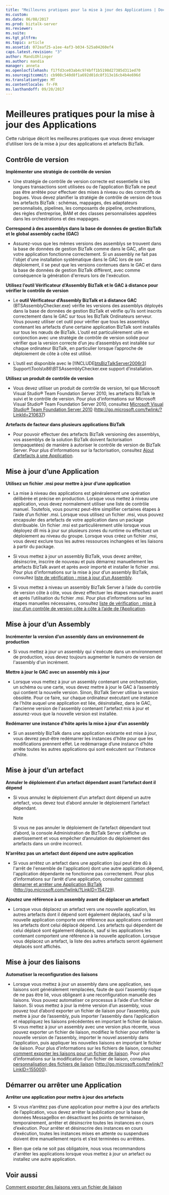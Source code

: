 ```yaml
---
title: "Meilleures pratiques pour la mise à jour des Applications | Documents Microsoft"
ms.custom: 
ms.date: 06/08/2017
ms.prod: biztalk-server
ms.reviewer: 
ms.suite: 
ms.tgt_pltfrm: 
ms.topic: article
ms.assetid: 072eaf25-a1ee-4af3-b034-525a04260ef4
caps.latest.revision: "3"
author: MandiOhlinger
ms.author: mandia
manager: anneta
ms.openlocfilehash: f17fd3ce03ab4c974bff1b5198d27385d311ed70
ms.sourcegitcommit: cb908c540d8f1a692d01dc8f313e16cb4b4e696d
ms.translationtype: MT
ms.contentlocale: fr-FR
ms.lasthandoff: 09/20/2017
---
```

# <a name="best-practices-for-updating-applications"></a>Meilleures pratiques pour la mise à jour des Applications
Cette rubrique décrit les meilleures pratiques que vous devez envisager d’utiliser lors de la mise à jour des applications et artefacts BizTalk.  
  
## <a name="versioning"></a>Contrôle de version  
 **Implémenter une stratégie de contrôle de version**  
  
-   Une stratégie de contrôle de version correcte est essentielle si les longues transactions sont utilisées ou de l’application BizTalk ne peut pas être arrêtée pour effectuer des mises à niveau ou des correctifs de bogues. Vous devez planifier la stratégie de contrôle de version de tous les artefacts BizTalk : schémas, mappages, des adaptateurs personnalisés, pipelines, les composants de pipeline, orchestrations, des règles d’entreprise, BAM et des classes personnalisées appelées dans les orchestrations et des mappages.  
  
 **Correspond à des assemblys dans la base de données de gestion BizTalk et le global assembly cache (GAC)**  
  
-   Assurez-vous que les mêmes versions des assemblys se trouvent dans la base de données de gestion BizTalk comme dans le GAC, afin que votre application fonctionne correctement. Si un assembly ne fait pas l'objet d'une installation systématique dans le GAC lors de son déploiement, il se peut que les versions contenues dans le GAC et dans la base de données de gestion BizTalk diffèrent, avec comme conséquence la génération d'erreurs lors de l'exécution.  
  
 **Utilisez l’outil Vérificateur d’Assembly BizTalk et le GAC à distance pour vérifier le contrôle de version**  
  
-   Le **outil Vérificateur d’Assembly BizTalk et à distance GAC** (BTSAssemblyChecker.exe) vérifie les versions des assemblys déployés dans la base de données de gestion BizTalk et vérifie qu’ils sont inscrits correctement dans le GAC sur tous les BizTalk Ordinateurs serveur. Vous pouvez utiliser cet outil pour vérifier que tous les assemblys contenant les artefacts d’une certaine application BizTalk sont installés sur tous les nœuds de BizTalk. L’outil est particulièrement utile en conjonction avec une stratégie de contrôle de version solide pour vérifier que la version correcte d’un jeu d’assemblys est installée sur chaque ordinateur BizTalk, en particulier lorsque l’approche de déploiement de côte à côte est utilisé.  
  
-   L’outil est disponible avec le [!INCLUDE[btsBizTalkServer2006r3](../includes/btsbiztalkserver2006r3-md.md)] Support\Tools\x86\BTSAssemblyChecker.exe support d’installation.  
  
 **Utilisez un produit de contrôle de version**  
  
-   Vous devez utiliser un produit de contrôle de version, tel que Microsoft Visual Studio® Team Foundation Server 2010, les artefacts BizTalk le suivi et le contrôle de version. Pour plus d’informations sur Microsoft Visual Studio® Team Foundation Server 2010, consultez [Microsoft Visual Studio® Team Foundation Server 2010](http://go.microsoft.com/fwlink/?LinkId=210637) (http://go.microsoft.com/fwlink/?LinkId=210637)  
  
 **Artefacts de facteur dans plusieurs applications BizTalk**  
  
-   Pour pouvoir effectuer des artefacts BizTalk versioning des assemblys, vos assemblys de la solution BizTalk doivent factorisation (empaquetées) de manière à autoriser le contrôle de version de BizTalk Server. Pour plus d’informations sur la factorisation, consultez [Ajout d’artefacts à une Application](../technical-guides/adding-artifacts-to-an-application.md).  
  
## <a name="updating-an-application"></a>Mise à jour d’une Application  
 **Utilisez un fichier .msi pour mettre à jour d’une application**  
  
-   La mise à niveau des applications est généralement une opération délibérée et précise en production. Lorsque vous mettez à niveau une application, vous devez normalement utiliser une liste de contrôle manuel. Toutefois, vous pourrez peut-être simplifier certaines étapes à l’aide d’un fichier .msi. Lorsque vous utilisez un fichier .msi, vous pouvez encapsuler des artefacts de votre application dans un package distribuable. Un fichier .msi est particulièrement utile lorsque vous déployez dll mis à jour sur plusieurs zones du runtime ou effectuez un déploiement au niveau du groupe. Lorsque vous créez un fichier .msi, vous devez exclure tous les autres ressources inchangées et les liaisons à partir du package.  
  
-   Si vous mettez à jour un assembly BizTalk, vous devez arrêter, désinscrire, inscrire de nouveau et puis démarrez manuellement les artefacts BizTalk avant et après avoir importé et installer le fichier .msi. Pour plus d’informations sur la mise à jour d’un assembly BizTalk, consultez [liste de vérification : mise à jour d’un Assembly](../technical-guides/checklist-updating-an-assembly.md).  
  
-   Si vous mettez à niveau un assembly BizTalk Server à l’aide du contrôle de version côte à côte, vous devez effectuer les étapes manuelles avant et après l’utilisation du fichier .msi. Pour plus d’informations sur les étapes manuelles nécessaires, consultez [liste de vérification : mise à jour d’un contrôle de version côte à côte à l’aide de l’Application](../technical-guides/checklist-updating-an-application-using-side-by-side-versioning.md).  
  
## <a name="updating-an-assembly"></a>Mise à jour d’un Assembly  
 **Incrémenter la version d’un assembly dans un environnement de production**  
  
-   Si vous mettez à jour un assembly qui s'exécute dans un environnement de production, vous devez toujours augmenter le numéro de version de l'assembly d'un incrément.  
  
 **Mettre à jour le GAC avec un assembly mis à jour**  
  
-   Lorsque vous mettez à jour un assembly contenant une orchestration, un schéma ou une carte, vous devez mettre à jour le GAC à l’assembly qui contient la nouvelle version. Sinon, BizTalk Server utilise la version obsolète. Pour ce faire, sur chaque ordinateur exécutant une instance de l'hôte auquel une application est liée, désinstallez, dans le GAC, l'ancienne version de l'assembly contenant l'artefact mis à jour et assurez-vous que la nouvelle version est installée.  
  
 **Redémarrer une instance d’hôte après la mise à jour d’un assembly**  
  
-   Si un assembly BizTalk dans une application existante est mise à jour, vous devrez peut-être redémarrer les instances d’hôte pour que les modifications prennent effet. Le redémarrage d’une instance d’hôte arrête toutes les autres applications qui sont exécutent sur l’instance d’hôte.  
  
## <a name="updating-an-artifact"></a>Mise à jour d’un artefact  
 **Annuler le déploiement d’un artefact dépendant avant l’artefact dont il dépend**  
  
-   Si vous annulez le déploiement d’un artefact dont dépend un autre artefact, vous devez tout d’abord annuler le déploiement l’artefact dépendant.  
  
    > [!NOTE]  
    >  Si vous ne pas annuler le déploiement de l’artefact dépendant tout d’abord, la console Administration de BizTalk Server s’affiche un avertissement et vous empêcher d’annulation du déploiement des artefacts dans un ordre incorrect.  
  
 **N’arrêtez pas un artefact dont dépend une autre application**  
  
-   Si vous arrêtez un artefact dans une application (qui peut être dû à l'arrêt de l'ensemble de l'application) dont une autre application dépend, l'application dépendante ne fonctionne pas correctement. Pour plus d’informations sur l’arrêt d’une application, consultez [comment démarrer et arrêter une Application BizTalk](http://go.microsoft.com/fwlink/?LinkID=154729) (http://go.microsoft.com/fwlink/?LinkID=154729).  
  
 **Ajoutez une référence à un assembly avant de déplacer un artefact**  
  
-   Lorsque vous déplacez un artefact vers une nouvelle application, les autres artefacts dont il dépend sont également déplacés, sauf si la nouvelle application comporte une référence aux applications contenant les artefacts dont celui déplacé dépend. Les artefacts qui dépendent de celui déplacé sont également déplacés, sauf si les applications les contenant comportent une référence à la nouvelle application. Lorsque vous déplacez un artefact, la liste des autres artefacts seront également déplacés sont affichés.  
  
## <a name="updating-bindings"></a>Mise à jour des liaisons  
 **Automatiser la reconfiguration des liaisons**  
  
-   Lorsque vous mettez à jour un assembly dans une application, ses liaisons sont généralement remplacées, faute de quoi l'assembly risque de ne pas être lié, vous obligeant à une reconfiguration manuelle des liaisons. Vous pouvez automatiser ce processus à l’aide d’un fichier de liaison. Si vous mettez à jour la même version d’un assembly, vous pouvez tout d’abord exporter un fichier de liaison pour l’assembly, puis mettre à jour de l’assembly, puis importer l’assembly dans l’application et réappliquez les liaisons précédentes en important le fichier de liaison. Si vous mettez à jour un assembly avec une version plus récente, vous pouvez exporter un fichier de liaison, modifiez le fichier pour refléter la nouvelle version de l’assembly, importer le nouvel assembly dans l’application, puis appliquer les nouvelles liaisons en important le fichier de liaison. Pour plus d’informations sur les fichiers de liaison, consultez [comment exporter les liaisons pour un fichier de liaison](../technical-guides/how-to-export-bindings-to-a-binding-file.md). Pour plus d’informations sur la modification d’un fichier de liaison, consultez [personnalisation des fichiers de liaison](http://go.microsoft.com/fwlink/?LinkID=155000) (http://go.microsoft.com/fwlink/?LinkID=155000).  
  
## <a name="starting-or-stopping-an-application"></a>Démarrer ou arrêter une Application  
 **Arrêter une application pour mettre à jour des artefacts**  
  
-   Si vous n’arrêtez pas d’une application pour mettre à jour des artefacts de l’application, vous devez arrêter la publication pour la base de données MessageBox en désactivant les points de terminaison, temporairement, arrêter et désinscrire toutes les instances en cours d’exécution. Pour arrêter et désinscrire des instances en cours d’exécution, toutes les instances mises en attente ou suspendues doivent être manuellement repris et s’est terminées ou arrêtées.  
  
-   Bien que cela ne soit pas obligatoire, nous vous recommandons d'arrêter les applications lorsque vous mettez à jour un artefact ou installez une autre application.  
  
## <a name="see-also"></a>Voir aussi  
 [Comment exporter des liaisons vers un fichier de liaison](../technical-guides/how-to-export-bindings-to-a-binding-file.md)